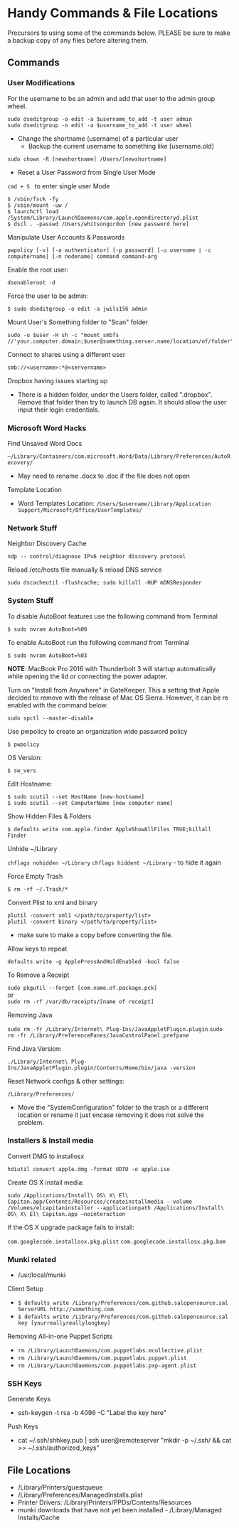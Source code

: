 # Handy Commands & File Locations

Precursors to using some of the commands below. PLEASE be sure to make a backup copy of any files before altering them.

## Commands

### User Modifications

For the username to be an admin and add that user to the admin group wheel.

`sudo dseditgroup -o edit -a $username_to_add -t user admin`  
`sudo dseditgroup -o edit -a $username_to_add -t user wheel`  

- Change the shortname (username) of a particular user
  - Backup the current username to something like [username.old]

`sudo chown -R [newshortname] /Users/[newshortname]`

- Reset a User Password from Single User Mode

`cmd + S ` to enter single user Mode

    $ /sbin/fsck -fy
    $ /sbin/mount -uw /
    $ launchctl load /System/Library/LaunchDaemons/com.apple.opendirectoryd.plist
    $ dscl . -passwd /Users/whitsongordon [new password here]

Manipulate User Accounts & Passwords

  `pwpolicy [-v] [-a authenticator] [-p password] [-u username | -c computername]
                [-n nodename] command command-arg`

Enable the root user:

`dsenableroot -d`

Force the user to be admin:  

`$ sudo dseditgroup -o edit -a jwils156 admin`

Mount User's Something folder to "Scan" folder

    sudo -u $user -H sh -c "mount_smbfs
    //'your.computer.domain;$user@something.server.name/location/of/folder"

Connect to shares using a different user

`smb://<username>:*@<servername>`

Dropbox having issues starting up

- There is a hidden folder, under the Users folder, called ".dropbox".
Remove that folder then try to launch DB again. It should allow the user
input their login credentials.

### Microsoft Word Hacks

Find Unsaved Word Docs

`~/Library/Containers/com.microsoft.Word/Data/Library/Preferences/AutoRecovery/`

- May need to rename .docx to .doc if the file does not open  

Template Location

- Word Templates Location: `/Users/$username/Library/Application Support/Microsoft/Office/UserTemplates/`

### Network Stuff

Neighbor Discovery Cache

`ndp -- control/diagnose IPv6 neighbor discovery protocol`

Reload /etc/hosts file manually & reload DNS service

`sudo dscacheutil -flushcache; sudo killall -HUP mDNSResponder`

### System Stuff

To disable AutoBoot features use the following command from Terminal

`$ sudo nvram AutoBoot=%00`

To enable AutoBoot run the following command from Terminal

`$ sudo nvram AutoBoot=%03`

**NOTE**: MacBook Pro 2016 with Thunderbolt 3 will startup automatically while opening the lid or connecting the power adapter.

Turn on "Install from Anywhere" in GateKeeper. This a setting that Apple decided to remove with the release of Mac OS Sierra. However, it can be re enabled with the command below.

`sudo spctl --master-disable`

Use pwpolicy to create an organization wide password policy

`$ pwpolicy`

OS Version:

`$ sw_vers`

Edit Hostname:

`$ sudo scutil --set HostName [new-hostname]`  
`$ sudo scutil --set ComputerName [new computer name]`

Show Hidden Files & Folders

`$ defaults write com.apple.finder AppleShowAllFiles TRUE;killall Finder`

Unhide ~/Library

`chflags nohidden ~/Library`
`chflags hiddent ~/Library` - to hide it again

Force Empty Trash

`$ rm -rf ~/.Trash/*`

Convert Plist to xml and binary

`plutil -convert xml1 </path/to/property/list>`  
`plutil -convert binary </path/to/property/list>`

- make sure to make a copy before converting the file.

Allow keys to repeat

`defaults write -g ApplePressAndHoldEnabled -bool false`

To Remove a Receipt

`sudo pkgutil --forget [com.name.of.package.pck]`  
or   
`sudo rm -rf /var/db/receipts/[name of receipt]`

Removing Java

`sudo rm -fr /Library/Internet\ Plug-Ins/JavaAppletPlugin.plugin`
`sudo rm -fr /Library/PreferencePanes/JavaControlPanel.prefpane`

Find Java Version:

`./Library/Internet\
Plug-Ins/JavaAppletPlugin.plugin/Contents/Home/bin/java -version`

Reset Network configs & other settings:

`/Library/Preferences/`

- Move the "SystemConfiguration" folder to the trash or a different
location or rename it just encase removing it does not solve the problem.

### Installers & Install media

Convert DMG to installosx

`hdiutil convert apple.dmg -format UDTO -o apple.iso`

Create OS X install media:

`sudo /Applications/Install\ OS\ X\ El\
    Capitan.app/Contents/Resources/createinstallmedia --volume
    /Volumes/elcapitaninstaller --applicationpath /Applications/Install\ OS\
    X\ El\ Capitan.app –nointeraction`

If the OS X upgrade package fails to install:

`com.googlecode.installosx.pkg.plist`
`com.googlecode.installosx.pkg.bom`

### Munki related

- /usr/local/munki

Client Setup

- `$ defaults write /Library/Preferences/com.github.salopensource.sal ServerURL http://something.com`  
- `$ defaults write /Library/Preferences/com.github.salopensource.sal key [yourreallyreallylongkey]`

Removing All-in-one Puppet Scripts

- `rm /Library/LaunchDaemons/com.puppetlabs.mcollective.plist`
- `rm /Library/LaunchDaemons/com.puppetlabs.puppet.plist`
- `rm /Library/LaunchDaemons/com.puppetlabs.pxp-agent.plist`

### SSH Keys

Generate Keys

- ssh-keygen -t rsa -b 4096 -C "Label the key here"

Push Keys

- cat ~/.ssh/shhkey.pub | ssh user@remoteserver "mkdir -p ~/.ssh/ && cat >> ~/.ssh/authorized_keys"

## File Locations

- /Library/Printers/guestqueue
- /Library/Preferences/ManagedInstalls.plist
- Printer Drivers: /Library/Printers/PPDs/Contents/Resources
- munki downloads that have not yet been installed - /Library/Managed\
Installs/Cache
